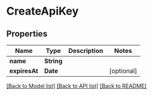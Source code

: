 # CreateApiKey

## Properties
Name | Type | Description | Notes
------------ | ------------- | ------------- | -------------
**name** | **String** |  | 
**expiresAt** | **Date** |  | [optional] 

[[Back to Model list]](../README.md#documentation-for-models) [[Back to API list]](../README.md#documentation-for-api-endpoints) [[Back to README]](../README.md)


